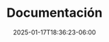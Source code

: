 ---
weight: 10
title: "Documentación"
description: "asdaskdjhaskjdhsakdj adsadasd."
icon: "menu_book"
lead: ""
date: "2025-01-17T18:36:23-06:00"
lastmod: "2025-01-17T18:36:23-06:00"
draft: false
images: []
---